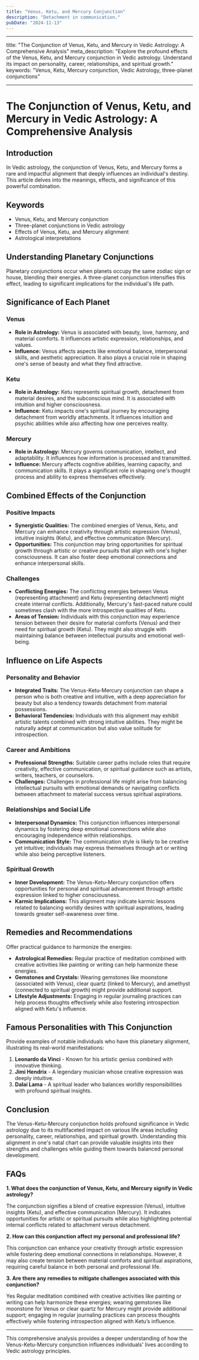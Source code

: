 ```yaml
---
title: "Venus, Ketu, and Mercury Conjunction"
description: "Detachment in communication."
pubDate: "2024-11-13"
---
```


---

title: "The Conjunction of Venus, Ketu, and Mercury in Vedic Astrology: A Comprehensive Analysis"
meta_description: "Explore the profound effects of the Venus, Ketu, and Mercury conjunction in Vedic astrology. Understand its impact on personality, career, relationships, and spiritual growth."
keywords: "Venus, Ketu, Mercury conjunction, Vedic Astrology, three-planet conjunctions"

---

# The Conjunction of Venus, Ketu, and Mercury in Vedic Astrology: A Comprehensive Analysis

## Introduction

In Vedic astrology, the conjunction of Venus, Ketu, and Mercury forms a rare and impactful alignment that deeply influences an individual's destiny. This article delves into the meanings, effects, and significance of this powerful combination.

## Keywords

- Venus, Ketu, and Mercury conjunction
- Three-planet conjunctions in Vedic astrology
- Effects of Venus, Ketu, and Mercury alignment
- Astrological interpretations

## Understanding Planetary Conjunctions

Planetary conjunctions occur when planets occupy the same zodiac sign or house, blending their energies. A three-planet conjunction intensifies this effect, leading to significant implications for the individual's life path.

## Significance of Each Planet

### Venus

- **Role in Astrology:** Venus is associated with beauty, love, harmony, and material comforts. It influences artistic expression, relationships, and values.
- **Influence:** Venus affects aspects like emotional balance, interpersonal skills, and aesthetic appreciation. It also plays a crucial role in shaping one's sense of beauty and what they find attractive.

### Ketu

- **Role in Astrology:** Ketu represents spiritual growth, detachment from material desires, and the subconscious mind. It is associated with intuition and higher consciousness.
- **Influence:** Ketu impacts one's spiritual journey by encouraging detachment from worldly attachments. It influences intuition and psychic abilities while also affecting how one perceives reality.

### Mercury

- **Role in Astrology:** Mercury governs communication, intellect, and adaptability. It influences how information is processed and transmitted.
- **Influence:** Mercury affects cognitive abilities, learning capacity, and communication skills. It plays a significant role in shaping one's thought process and ability to express themselves effectively.

## Combined Effects of the Conjunction

### Positive Impacts

- **Synergistic Qualities:** The combined energies of Venus, Ketu, and Mercury can enhance creativity through artistic expression (Venus), intuitive insights (Ketu), and effective communication (Mercury).
- **Opportunities:** This conjunction may bring opportunities for spiritual growth through artistic or creative pursuits that align with one's higher consciousness. It can also foster deep emotional connections and enhance interpersonal skills.

### Challenges

- **Conflicting Energies:** The conflicting energies between Venus (representing attachment) and Ketu (representing detachment) might create internal conflicts. Additionally, Mercury's fast-paced nature could sometimes clash with the more introspective qualities of Ketu.
- **Areas of Tension:** Individuals with this conjunction may experience tension between their desire for material comforts (Venus) and their need for spiritual growth (Ketu). They might also struggle with maintaining balance between intellectual pursuits and emotional well-being.

## Influence on Life Aspects

### Personality and Behavior

- **Integrated Traits:** The Venus-Ketu-Mercury conjunction can shape a person who is both creative and intuitive, with a deep appreciation for beauty but also a tendency towards detachment from material possessions.
- **Behavioral Tendencies:** Individuals with this alignment may exhibit artistic talents combined with strong intuitive abilities. They might be naturally adept at communication but also value solitude for introspection.

### Career and Ambitions

- **Professional Strengths:** Suitable career paths include roles that require creativity, effective communication, or spiritual guidance such as artists, writers, teachers, or counselors.
- **Challenges:** Challenges in professional life might arise from balancing intellectual pursuits with emotional demands or navigating conflicts between attachment to material success versus spiritual aspirations.

### Relationships and Social Life

- **Interpersonal Dynamics:** This conjunction influences interpersonal dynamics by fostering deep emotional connections while also encouraging independence within relationships.
- **Communication Style:** The communication style is likely to be creative yet intuitive; individuals may express themselves through art or writing while also being perceptive listeners.

### Spiritual Growth

- **Inner Development:** The Venus-Ketu-Mercury conjunction offers opportunities for personal and spiritual advancement through artistic expression linked to higher consciousness.
- **Karmic Implications:** This alignment may indicate karmic lessons related to balancing worldly desires with spiritual aspirations, leading towards greater self-awareness over time.

## Remedies and Recommendations

Offer practical guidance to harmonize the energies:

- **Astrological Remedies:** Regular practice of meditation combined with creative activities like painting or writing can help harmonize these energies.
- **Gemstones and Crystals:** Wearing gemstones like moonstone (associated with Venus), clear quartz (linked to Mercury), and amethyst (connected to spiritual growth) might provide additional support.
- **Lifestyle Adjustments:** Engaging in regular journaling practices can help process thoughts effectively while also fostering introspection aligned with Ketu's influence.

## Famous Personalities with This Conjunction

Provide examples of notable individuals who have this planetary alignment, illustrating its real-world manifestations:

1. **Leonardo da Vinci** - Known for his artistic genius combined with innovative thinking.
2. **Jimi Hendrix** - A legendary musician whose creative expression was deeply intuitive.
3. **Dalai Lama** - A spiritual leader who balances worldly responsibilities with profound spiritual insights.

## Conclusion

The Venus-Ketu-Mercury conjunction holds profound significance in Vedic astrology due to its multifaceted impact on various life areas including personality, career, relationships, and spiritual growth. Understanding this alignment in one's natal chart can provide valuable insights into their strengths and challenges while guiding them towards balanced personal development.

## FAQs

**1. What does the conjunction of Venus, Ketu, and Mercury signify in Vedic astrology?**

The conjunction signifies a blend of creative expression (Venus), intuitive insights (Ketu), and effective communication (Mercury). It indicates opportunities for artistic or spiritual pursuits while also highlighting potential internal conflicts related to attachment versus detachment.

**2. How can this conjunction affect my personal and professional life?**

This conjunction can enhance your creativity through artistic expression while fostering deep emotional connections in relationships. However, it may also create tension between material comforts and spiritual aspirations, requiring careful balance in both personal and professional life.

**3. Are there any remedies to mitigate challenges associated with this conjunction?**

Yes Regular meditation combined with creative activities like painting or writing can help harmonize these energies; wearing gemstones like moonstone for Venus or clear quartz for Mercury might provide additional support; engaging in regular journaling practices can process thoughts effectively while fostering introspection aligned with Ketu’s influence.

---

This comprehensive analysis provides a deeper understanding of how the Venus-Ketu-Mercury conjunction influences individuals' lives according to Vedic astrology principles.